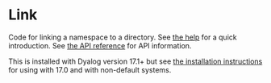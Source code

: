 # Link
Code for linking a namespace to a directory. See [the help](/help/Link.md) for a quick introduction. See [the API reference](help/API.md) for API information.

This is installed with Dyalog version 17.1+ but see [the installation instructions](help/Installation.md) for using with 17.0 and with non-default systems.
